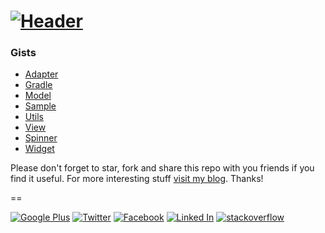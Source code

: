 [![Header](/assets/images/general/readme-header.png)](http://yakivmospan.github.io/android-codeview)
==
### Gists

- [Adapter](/gists/adapter)
- [Gradle](/gists//gradle)
- [Model](/gists/model)
- [Sample](/gists/sample)
- [Utils](/gists/utils)
- [View](/gists/view)
- [Spinner](/gists/spinner)
- [Widget](/gists/widget)

Please don't forget to star, fork and share this repo with you friends if you find it useful. For more interesting stuff [visit my blog](http://yakivmospan.blogspot.com/). Thanks!

==

[![Google Plus](/assets/images/social/google_plus.png)](https://plus.google.com/+YakivMospan)
[![Twitter](/assets/images/social/twitter.png)](https://twitter.com/yakivmospan)
[![Facebook](/assets/images/social/facebook.png)](https://www.facebook.com/yakiv.mospan)
[![Linked In](/assets/images/social/linkedin.png)](https://www.linkedin.com/pub/yakiv-mospan/a8/a92/823)
[![stackoverflow](/assets/images/social/stackoverflow.png)](http://stackoverflow.com/users/1805989/yakiv-mospan)

